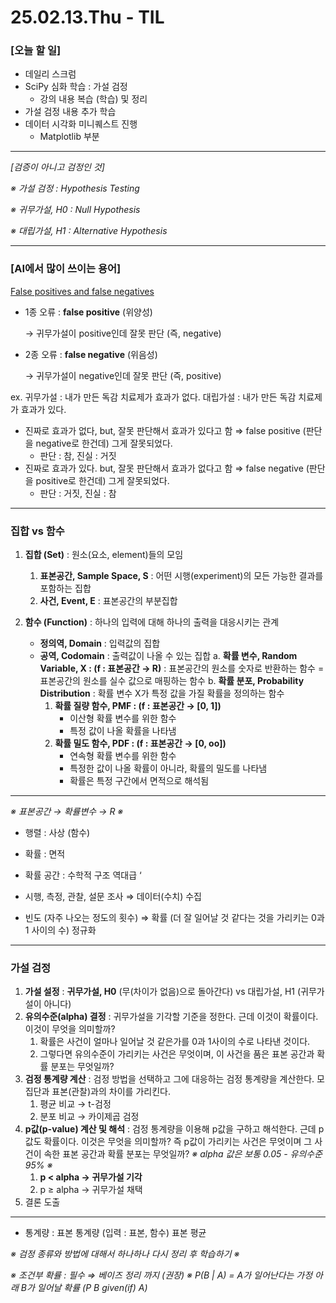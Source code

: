 # 25.02.13.Thu - TIL

### [오늘 할 일]

- 데일리 스크럼
- SciPy 심화 학습 : 가설 검정
     - 강의 내용 복습 (학습) 및 정리
- 가설 검정 내용 추가 학습
- 데이터 시각화 미니퀘스트 진행
     - Matplotlib 부분 

---

*[검증이 아니고 검정인 것]*

*※ 가설 검정 : Hypothesis Testing*

*※ 귀무가설, H0 : Null Hypothesis*

*※ 대립가설, H1 : Alternative Hypothesis*

---

### [AI에서 많이 쓰이는 용어]

[False positives and false negatives](https://en.wikipedia.org/wiki/False_positives_and_false_negatives)



- 1종 오류 : **false positive** (위양성)
    
    → 귀무가설이 positive인데 잘못 판단 (즉, negative)
    
- 2종 오류 : **false negative** (위음성)
    
    → 귀무가설이 negative인데 잘못 판단 (즉, positive)
    

ex. 귀무가설 : 내가 만든 독감 치료제가 효과가 없다.
      대립가설 : 내가 만든 독감 치료제가 효과가 있다.

- 진짜로 효과가 없다, but, 잘못 판단해서 효과가 있다고 함 ⇒ false positive (판단을 negative로 한건데) 그게 잘못되었다.
    - 판단 : 참, 진실 : 거짓
- 진짜로 효과가 있다. but, 잘못 판단해서 효과가 없다고 함 ⇒ false negative (판단을 positive로 한건데) 그게 잘못되었다.
    - 판단 : 거짓, 진실 : 참

---

### 집합 vs 함수

1. **집합 (Set)** : 원소(요소, element)들의 모임
    1. **표본공간, Sample Space, S** 
    : 어떤 시행(experiment)의 모든 가능한 결과를 포함하는 집합 
    2. **사건, Event, E**
    : 표본공간의 부분집합 

2. **함수 (Function)** : 하나의 입력에 대해 하나의 출력을 대응시키는 관계 
     - **정의역, Domain** : 입력값의 집합
     - **공역, Codomain** : 출력값이 나올 수 있는 집합
    a. **확률 변수, Random Variable, X : (f : 표본공간 → R)**
       : 표본공간의 원소를 숫자로 반환하는 함수 = 표본공간의 원소를 실수 값으로 매핑하는 함수
    b. **확률 분포, Probability Distribution**
       : 확률 변수 X가 특정 값을 가질 확률을 정의하는 함수
        1) **확률 질량 함수, PMF : (f : 표본공간 → [0, 1])**
            - 이산형 확률 변수를 위한 함수
            - 특정 값이 나올 확률을 나타냄
        2) **확률 밀도 함수, PDF : (f : 표본공간 → [0, oo])**
            - 연속형 확률 변수를 위한 함수
            - 특정한 값이 나올 확률이 아니라, 확률의 밀도를 나타냄
            - 확률은 특정 구간에서 면적으로 해석됨

---

*※ 표본공간 → 확률변수 → R ※*

- 행렬 : 사상 (함수)
- 확률 : 면적
- 확률 공간 : 수학적 구조 역대급 ‘

- 시행, 측정, 관찰, 설문 조사 ⇒ 데이터(수치) 수집
- 빈도 (자주 나오는 정도의 횟수) ⇒ 확률 (더 잘 일어날 것 같다는 것을 가리키는 0과 1 사이의 수) 정규화

---

### 가설 검정

1. **가설 설정** 
   : **귀무가설, H0** (무(차이가 없음)으로 돌아간다) vs 대립가설, H1 (귀무가설이 아니다)
2. **유의수준(alpha) 결정**
   : 귀무가설을 기각할 기준을 정한다. 근데 이것이 확률이다. 이것이 무엇을 의미할까?
      1. 확률은 사건이 얼마나 일어날 것 같은가를 0과 1사이의 수로 나타낸 것이다.
      2. 그렇다면 유의수준이 가리키는 사건은 무엇이며, 이 사건을 품은 표본 공간과 확률 분포는 무엇일까?
3. **검정 통계량 계산**
   : 검정 방법을 선택하고 그에 대응하는 검정 통계량을 계산한다. 
   모집단과 표본(관찰)과의 차이를 가리킨다.
      1. 평균 비교 → t-검정
      2. 분포 비교 → 카이제곱 검정
4. **p값(p-value) 계산 및 해석**
   : 검정 통계량을 이용해 p값을 구하고 해석한다. 근데 p값도 확률이다. 
   이것은 무엇을 의미할까? 즉 p값이 가리키는 사건은 무엇이며 그 사건이 속한 표본 공간과 확률 분포는 무엇일까? 
      *※  alpha 값은 보통 0.05 - 유의수준 95% ※* 
      1. **p < alpha → 귀무가설 기각**
      2. p ≥ alpha → 귀무가설 채택
5. 결론 도출

---

- 통계량 : 표본 통계량 (입력 : 표본, 함수) 표본 평균

*※ 검정 종류와 방법에 대해서 하나하나 다시 정리 후 학습하기 ※* 

*※ 조건부 확률 : 필수 ⇒ 베이즈 정리 까지 (권장) ※
    P(B | A) = A가 일어난다는 가정 아래 B가 일어날 확률 (P B given(if) A)*
